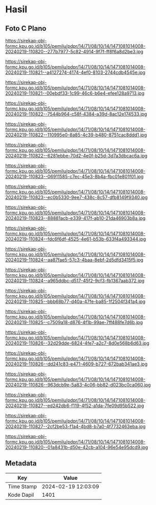 # Hasil

## Foto C Plano

https://sirekap-obj-formc.kpu.go.id/b105/pemilu/pdpr/14/71/08/10/14/1471081014008-20240219-110820--277b7977-5c82-4914-9f7f-ff8f6a8d2be3.jpg

https://sirekap-obj-formc.kpu.go.id/b105/pemilu/pdpr/14/71/08/10/14/1471081014008-20240219-110821--a4127274-4174-4ef0-8103-2744cdb4545e.jpg

https://sirekap-obj-formc.kpu.go.id/b105/pemilu/pdpr/14/71/08/10/14/1471081014008-20240219-110821--00ebdf33-1c99-46c6-b6e4-efee128a9713.jpg

https://sirekap-obj-formc.kpu.go.id/b105/pemilu/pdpr/14/71/08/10/14/1471081014008-20240219-110822--7544b964-c58f-4384-a39d-8ac12e174533.jpg

https://sirekap-obj-formc.kpu.go.id/b105/pemilu/pdpr/14/71/08/10/14/1471081014008-20240219-110822--110995e0-8a85-4c39-b480-8751cac8ddd1.jpg

https://sirekap-obj-formc.kpu.go.id/b105/pemilu/pdpr/14/71/08/10/14/1471081014008-20240219-110822--6281ebbe-70d2-4e0f-b25d-3d7a3dbcac6a.jpg

https://sirekap-obj-formc.kpu.go.id/b105/pemilu/pdpr/14/71/08/10/14/1471081014008-20240219-110823--06911585-c7ec-45e3-8b4a-fbc01e801f01.jpg

https://sirekap-obj-formc.kpu.go.id/b105/pemilu/pdpr/14/71/08/10/14/1471081014008-20240219-110823--ec0b5330-9ee7-438c-8c57-dfb8149f9340.jpg

https://sirekap-obj-formc.kpu.go.id/b105/pemilu/pdpr/14/71/08/10/14/1471081014008-20240219-110823--88881acb-e339-417f-ab10-21da46903b8a.jpg

https://sirekap-obj-formc.kpu.go.id/b105/pemilu/pdpr/14/71/08/10/14/1471081014008-20240219-110824--fdc6f6df-4525-4e61-b53b-633f4a493344.jpg

https://sirekap-obj-formc.kpu.go.id/b105/pemilu/pdpr/14/71/08/10/14/1471081014008-20240219-110824--aa87fae5-57c3-4baa-8ebf-2d5dfd3415f5.jpg

https://sirekap-obj-formc.kpu.go.id/b105/pemilu/pdpr/14/71/08/10/14/1471081014008-20240219-110824--a965ddbc-d517-45f2-9cf3-fb1367aab372.jpg

https://sirekap-obj-formc.kpu.go.id/b105/pemilu/pdpr/14/71/08/10/14/1471081014008-20240219-110825--bbb68b77-d40a-47fe-ba85-1f2504f341a4.jpg

https://sirekap-obj-formc.kpu.go.id/b105/pemilu/pdpr/14/71/08/10/14/1471081014008-20240219-110825--c7509a18-d876-4f1b-99ae-7ff488fe7d6b.jpg

https://sirekap-obj-formc.kpu.go.id/b105/pemilu/pdpr/14/71/08/10/14/1471081014008-20240219-110826--32d29dde-6824-4fe7-a2c7-8d0e568b6d63.jpg

https://sirekap-obj-formc.kpu.go.id/b105/pemilu/pdpr/14/71/08/10/14/1471081014008-20240219-110826--dd241c83-e471-4609-b727-672bab341ae3.jpg

https://sirekap-obj-formc.kpu.go.id/b105/pemilu/pdpr/14/71/08/10/14/1471081014008-20240219-110826--963dcb9e-5a83-4c06-bb82-d023bc0ca060.jpg

https://sirekap-obj-formc.kpu.go.id/b105/pemilu/pdpr/14/71/08/10/14/1471081014008-20240219-110827--ed242db6-f119-4f52-a1da-7fe09d95b522.jpg

https://sirekap-obj-formc.kpu.go.id/b105/pemilu/pdpr/14/71/08/10/14/1471081014008-20240219-110827--2cf2be53-f1a4-4bd8-b7a0-4f7732463eba.jpg

https://sirekap-obj-formc.kpu.go.id/b105/pemilu/pdpr/14/71/08/10/14/1471081014008-20240219-110820--01a8431b-d50e-42cb-a104-96e54e95dcd9.jpg


## Metadata

| Key        | Value               |
| ---------- | ------------------- |
| Time Stamp | 2024-02-19 12:03:09 |
| Kode Dapil | 1401                |



